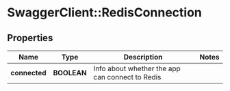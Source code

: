# SwaggerClient::RedisConnection

## Properties
Name | Type | Description | Notes
------------ | ------------- | ------------- | -------------
**connected** | **BOOLEAN** | Info about whether the app can connect to Redis | 


